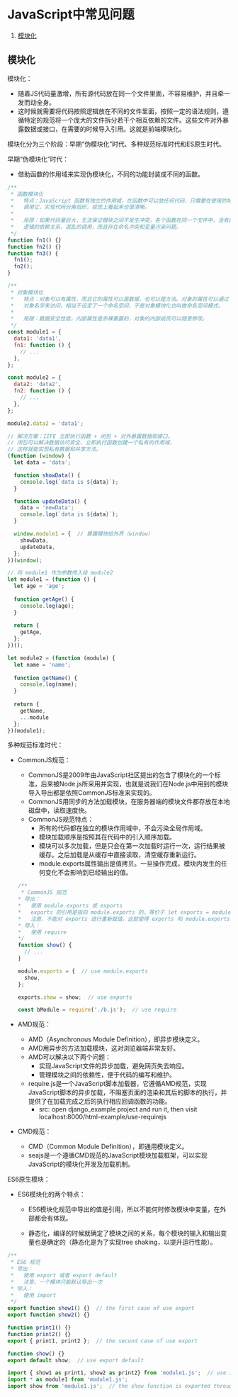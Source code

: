 # JavaScript中常见问题

1.  [模块化](#模块化)

## 模块化

模块化：

*   随着JS代码量激增，所有源代码放在同一个文件里面，不容易维护，并且牵一发而动全身。
*   这时候就需要将代码按照逻辑放在不同的文件里面，按照一定的语法规则，遵循特定的规范将一个庞大的文件拆分若干个相互依赖的文件。这些文件对外暴露数据或接口，在需要的时候导入引用。这就是前端模块化。

模块化分为三个阶段：早期“伪模块化”时代、多种规范标准时代和ES原生时代。

早期“伪模块化”时代：

*   借助函数的作用域来实现伪模块化，不同的功能封装成不同的函数。

```javascript
/**
 * 函数模块化
 *   特点：JavaScript 函数有独立的作用域，在函数中可以放任何代码，只需要在使用的地方
 *   调用它，实现代码分离组织，视觉上看起来也很清晰。
 * 
 *   局限：如果代码量巨大，无法保证模块之间不发生冲突，各个函数在同一个文件中，没有前后
 *   逻辑的依赖关系，混乱的调用，而且存在命名冲突和变量污染问题。
 */
function fn1() {}
function fn2() {}
function fn3() {
  fn1();
  fn2();
}

/**
 * 对象模块化
 *   特点：对象可以有属性，而且它的属性可以是数据，也可以是方法。对象的属性可以通过
 *   对象名字来访问，相当于设定了一个命名空间，于是对象模块化也叫做命名空间模式。
 * 
 *   局限：数据安全性低，内部属性是赤裸暴露的，对象的内部成员可以随意修改。
 */
const module1 = {
  data1: 'data1',
  fn1: function () {
    // ...
  },
};

const module2 = {
  data2: 'data2',
  fn2: function () {
    // ...
  },
};

module2.data2 = 'data1';

// 解决方案：IIFE 立即执行函数 + 闭包 + 对外暴露数据和接口。
// 闭包可以解决数据访问安全，立即执行函数创建一个私有的作用域，
// 这样就能实现私有数据和共享方法。
(function (window) {
  let data = 'data';

  function showData() {
    console.log(`data is ${data}`);
  }

  function updateData() {
    data = 'newData';
    console.log(`data is ${data}`);
  }

  window.module1 = {  // 暴露模块给外界（window）
    showData,
    updateData,
  };
})(window);

// 将 module1 作为参数传入给 module2
let module1 = (function () {
  let age = 'age';
  
  function getAge() {
    console.log(age);
  }
  
  return {
    getAge,
  };
})();

let module2 = (function (module) {
  let name = 'name';
  
  function getName() {
    console.log(name);
  }
  
  return {
    getName,
    ...module
  };
})(module1);
```

多种规范标准时代：

*   CommonJS规范：
    *   CommonJS是2009年由JavaScript社区提出的包含了模块化的一个标准，后来被Node.js所采用并实现，也就是说我们在Node.js中用到的模块导入导出都是依照CommonJS标准来实现的。
    *   CommonJS用同步的方法加载模块，在服务器端的模块文件都存放在本地磁盘中，读取速度快。
    *   CommonJS规范特点：
        *   所有的代码都在独立的模块作用域中，不会污染全局作用域。
        *   模块加载顺序是按照其在代码中的引入顺序加载。
        *   模块可以多次加载，但是只会在第一次加载时运行一次，运行结果被缓存。之后加载是从缓存中直接读取，清空缓存重新运行。
        *   module.exports属性输出是值拷贝。一旦操作完成，模块内发生的任何变化不会影响到已经输出的值。

    ```javascript
    /**
     * CommonJS 规范
    * 导出：
    *   使用 module.exports 或 exports
    *   exports 的引用是指向 module.exports 的，等价于 let exports = module.exports
    *   注意，不能对 exports 进行重新赋值，这就使得 exports 和 module.exports 没有关系了
    * 导入：
    *   使用 require
    */
    function show() {
      // ...
    }

    module.exports = {  // use module.exports
      show,
    };

    exports.show = show;  // use exports

    const bModule = require('./b.js');  // use require
    ```

*   AMD规范：
    *   AMD（Asynchronous Module Definition），即异步模块定义。
    *   AMD用异步的方法加载模块，这对浏览器端非常友好。
    *   AMD可以解决以下两个问题：
        *   实现JavaScript文件的异步加载，避免网页失去响应。
        *   管理模块之间的依赖性，便于代码的编写和维护。
    *   require.js是一个JavaScript脚本加载器，它遵循AMD规范，实现JavaScript脚本的异步加载，不阻塞页面的渲染和其后的脚本的执行，并提供了在加载完成之后的执行相应回调函数的功能。
        *   src: open django_example project and run it, then visit localhost:8000/html-example/use-requirejs
*   CMD规范：
    *   CMD（Common Module Definition），即通用模块定义。
    *   seajs是一个遵循CMD规范的JavaScript模块加载框架，可以实现JavaScript的模块化开发及加载机制。

ES6原生模块：

*   ES6模块化的两个特点：

    *   ES6模块化规范中导出的值是引用，所以不能何时修改模块中变量，在外部都会有体现。

    *   静态化，编译的时候就确定了模块之间的关系，每个模块的输入和输出变量也是确定的（静态化是为了实现tree shaking，以提升运行性能）。

```javascript
/**
 * ES6 规范
 * 导出：
 *   使用 export 或者 export default
 *   注意，一个模块只能默认导出一次
 * 导入：
 *   使用 import
 */
export function show1() {}  // the first case of use export
export function show2() {}

function print1() {}
function print2() {}
export { print1, print2 };  // the second case of use export

function show() {}
export default show;  // use export default

import { show1 as print1, show2 as print2} from 'module1.js';  // use import
import * as module1 from 'module1.js';
import show from 'module1.js';  // the show function is exported through export default
```
